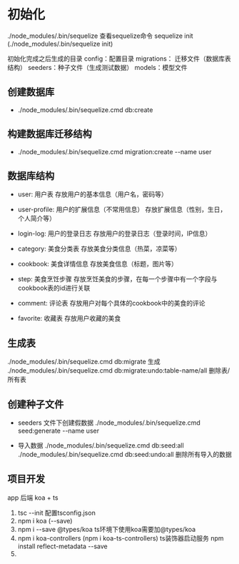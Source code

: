 # 初始化

  ./node_modules/.bin/sequelize  查看sequelize命令
  sequelize init (./node_modules/.bin/sequelize init)

  初始化完成之后生成的目录
  config：配置目录
  migrations： 迁移文件（数据库表结构）
  seeders：种子文件（生成测试数据）
  models：模型文件

## 创建数据库

- ./node_modules/.bin/sequelize.cmd db:create

## 构建数据库迁移结构

- ./node_modules/.bin/sequelize.cmd migration:create --name user

## 数据库结构

- user: 用户表
存放用户的基本信息（用户名，密码等）

- user-profile: 用户的扩展信息（不常用信息）
存放扩展信息（性别，生日，个人简介等）

- login-log: 用户的登录日志
存放用户的登录日志（登录时间，IP信息）

- category: 美食分类表
存放美食分类信息（热菜，凉菜等）

- cookbook: 美食详情信息
存放美食信息（标题，图片等）

- step: 美食烹饪步骤
存放烹饪美食的步骤，在每一个步骤中有一个字段与cookbook表的id进行关联

- comment: 评论表
存放用户对每个具体的cookbook中的美食的评论

- favorite: 收藏表
存放用户收藏的美食

## 生成表

./node_modules/.bin/sequelize.cmd db:migrate 生成
./node_modules/.bin/sequelize.cmd db:migrate:undo:table-name/all  删除表/所有表

## 创建种子文件

- seeders 文件下创建假数据
./node_modules/.bin/sequelize.cmd seed:generate --name  user

- 导入数据
./node_modules/.bin/sequelize.cmd db:seed:all
./node_modules/.bin/sequelize.cmd db:seed:undo:all 删除所有导入的数据

## 项目开发

app 后端 koa + ts

1. tsc --init  配置tsconfig.json
2. npm i koa (--save)
3. npm i --save @types/koa  ts环境下使用koa需要加@types/koa
4. npm i koa-controllers (npm i koa-ts-controllers)  ts装饰器启动服务
    npm install reflect-metadata --save
5. 

